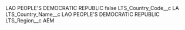 <?xml version="1.0" encoding="UTF-8"?>
<CustomMetadata xmlns="http://soap.sforce.com/2006/04/metadata" xmlns:xsi="http://www.w3.org/2001/XMLSchema-instance" xmlns:xsd="http://www.w3.org/2001/XMLSchema">
    <label>LAO PEOPLE&apos;S DEMOCRATIC REPUBLIC</label>
    <protected>false</protected>
    <values>
        <field>LTS_Country_Code__c</field>
        <value xsi:type="xsd:string">LA</value>
    </values>
    <values>
        <field>LTS_Country_Name__c</field>
        <value xsi:type="xsd:string">LAO PEOPLE&apos;S DEMOCRATIC REPUBLIC</value>
    </values>
    <values>
        <field>LTS_Region__c</field>
        <value xsi:type="xsd:string">AEM</value>
    </values>
</CustomMetadata>
